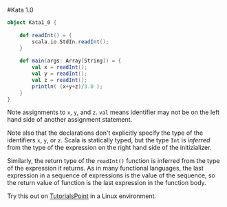 #Kata 1.0

```scala
object Kata1_0 {
    
    def readInt() = {
        scala.io.StdIn.readInt();
    }
    
    def main(args: Array[String]) = {
        val x = readInt();
        val y = readInt();
        val z = readInt(); 
        println( (x+y+z)/3.0 );
    }
}
```

Note assignments to `x`, `y`, and `z`. `val` means identifier may not be on the left hand side of another assignment statement.

Note also that the declarations don't explicitly specify the type of the identifiers `x`, `y`, or `z`. Scala is statically typed,
but the type `Int` is _inferred_ from the type of the expression on the right hand side of the initizializer.

Similarly, the return type of the `readInt()` function is inferred from the type of the expression it returns.
As in many functional languages, the last expression in a sequence of expressions is the value of the sequence,
so the return value of function is the last expression in the function body.  

Try this out on [TutorialsPoint](http://goo.gl/mmQtxE) in a Linux environment.
